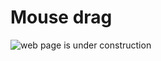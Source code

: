 # Mouse drag

![web page is under construction](https://docimages.blob.core.chinacloudapi.cn/images/commingsoon20210514.jpg)
